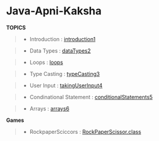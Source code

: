 # Java-Apni-Kaksha
**TOPICS**
>- Introduction : [introduction1](introduction1)

>- Data Types : [dataTypes2](dataTypes2)

>- Loops : [loops](loops)

>- Type Casting : [typeCasting3](typeCasting3)

>- User Input : [takingUserInput4](takingUserInput4)

>- Condinational Statement : [conditionalStatements5](conditionalStatements5)

>- Arrays : [arrays6](arrays6)

 **Games**
> - RockpaperSciccors : [RockPaperScissor.class](RockPaperScissor.class)

